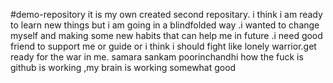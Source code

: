 #demo-repository
it is my own created second repositary. i think i am ready to learn new things but i am going in a blindfolded way .i wanted to change myself and making some new habits 
that can help me in future .i need good friend to support me or guide or i think i should fight like lonely warrior.get ready for the war in me.
samara sankam poorinchandhi
how the fuck is github is working ,my brain is working somewhat good
